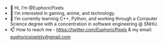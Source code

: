 - 👋 Hi, I’m @EuphoricPixels
- 👀 I’m interested in gaming, anime, and technology.
- 🌱 I’m currently learning C++, Python, and working through a Computer Science degree with a concentration in software engineering @ SNHU.
- 📫 How to reach me - https://twitter.com/EuphoricPixels & my email: euphoricpixelstv@gmail.com

<!---
EuphoricPixels/EuphoricPixels is a ✨ special ✨ repository because its `README.md` (this file) appears on your GitHub profile.
You can click the Preview link to take a look at your changes.
--->

